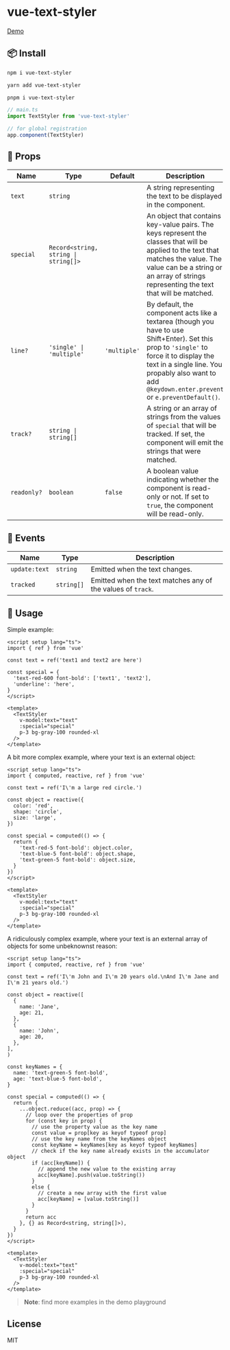 # vue-text-styler

[Demo](https://vue-text-styler.netlify.app/)

## 📦 Install

```bash
npm i vue-text-styler
```

```bash
yarn add vue-text-styler
```

```bash
pnpm i vue-text-styler
```

```ts
// main.ts
import TextStyler from 'vue-text-styler'

// for global registration
app.component(TextStyler)
```

## 🧰 Props

| Name     | Type                                                                 | Default | Description                                                                                         |
| -------- | -------------------------------------------------------------------- | ------- | --------------------------------------------------------------------------------------------------- |
| `text`   | `string`                                                             |     | A string representing the text to be displayed in the component.                                     |
| `special`| `Record<string, string \| string[]>`                                 |     | An object that contains key-value pairs. The keys represent the classes that will be applied to the text that matches the value. The value can be a string or an array of strings representing the text that will be matched. |
| `line?`   | `'single' \| 'multiple'`                                             | `'multiple'`    | By default, the component acts like a textarea (though you have to use Shift+Enter). Set this prop to `'single'` to force it to display the text in a single line. You propably also want to add `@keydown.enter.prevent` or `e.preventDefault()`. |
| `track?`  | `string \| string[]`                                                 |     | A string or an array of strings from the values of `special` that will be tracked. If set, the component will emit the strings that were matched. |
| `readonly?`| `boolean`                                                           | `false` | A boolean value indicating whether the component is read-only or not. If set to `true`, the component will be read-only. |

## 📜 Events

| Name     | Type                                                                 | Description                                                                                         |
| -------- | -------------------------------------------------------------------- | --------------------------------------------------------------------------------------------------- |
| `update:text`   | `string`                                                             | Emitted when the text changes.                                     |
| `tracked`| `string[]`                                 | Emitted when the text matches any of the values of `track`. |

## 🚀 Usage

Simple example:

```vue
<script setup lang="ts">
import { ref } from 'vue'

const text = ref('text1 and text2 are here')

const special = {
  'text-red-600 font-bold': ['text1', 'text2'],
  'underline': 'here',
}
</script>

<template>
  <TextStyler
    v-model:text="text"
    :special="special"
    p-3 bg-gray-100 rounded-xl
  />
</template>
```

A bit more complex example, where your text is an external object:

```vue
<script setup lang="ts">
import { computed, reactive, ref } from 'vue'

const text = ref('I\'m a large red circle.')

const object = reactive({
  color: 'red',
  shape: 'circle',
  size: 'large',
})

const special = computed(() => {
  return {
    'text-red-5 font-bold': object.color,
    'text-blue-5 font-bold': object.shape,
    'text-green-5 font-bold': object.size,
  }
})
</script>

<template>
  <TextStyler
    v-model:text="text"
    :special="special"
    p-3 bg-gray-100 rounded-xl
  />
</template>
```

A ridiculously complex example, where your text is an external array of objects for some unbeknownst reason:

```vue
<script setup lang="ts">
import { computed, reactive, ref } from 'vue'

const text = ref('I\'m John and I\'m 20 years old.\nAnd I\'m Jane and I\'m 21 years old.')

const object = reactive([
  {
    name: 'Jane',
    age: 21,
  },
  {
    name: 'John',
    age: 20,
  },
],
)

const keyNames = {
  name: 'text-green-5 font-bold',
  age: 'text-blue-5 font-bold',
}

const special = computed(() => {
  return {
    ...object.reduce((acc, prop) => {
      // loop over the properties of prop
      for (const key in prop) {
        // use the property value as the key name
        const value = prop[key as keyof typeof prop]
        // use the key name from the keyNames object
        const keyName = keyNames[key as keyof typeof keyNames]
        // check if the key name already exists in the accumulator object
        if (acc[keyName]) {
          // append the new value to the existing array
          acc[keyName].push(value.toString())
        }
        else {
          // create a new array with the first value
          acc[keyName] = [value.toString()]
        }
      }
      return acc
    }, {} as Record<string, string[]>),
  }
})
</script>

<template>
  <TextStyler
    v-model:text="text"
    :special="special"
    p-3 bg-gray-100 rounded-xl
  />
</template>
```

> **Note**: find more examples in the demo playground

## License

MIT
